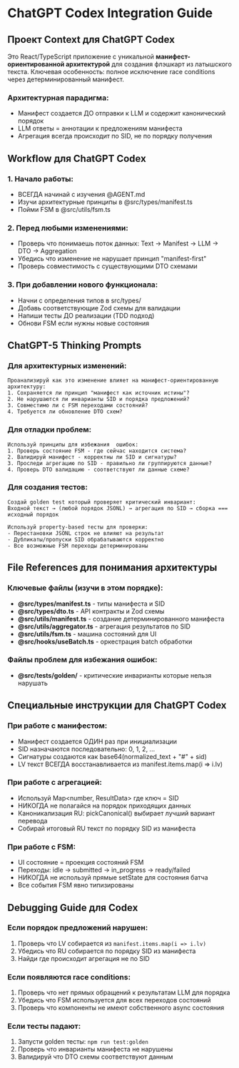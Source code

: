 # ChatGPT Codex Integration Guide

## Проект Context для ChatGPT Codex

Это React/TypeScript приложение с уникальной **манифест-ориентированной архитектурой** для создания флэшкарт из латышского текста. Ключевая особенность: полное исключение race conditions через детерминированный манифест.

### Архитектурная парадигма:
- Манифест создается ДО отправки к LLM и содержит канонический порядок
- LLM ответы = аннотации к предложениям манифеста
- Агрегация всегда происходит по SID, не по порядку получения

## Workflow для ChatGPT Codex

### 1. Начало работы:
- ВСЕГДА начинай с изучения @AGENT.md
- Изучи архитектурные принципы в @src/types/manifest.ts
- Пойми FSM в @src/utils/fsm.ts

### 2. Перед любыми изменениями:
- Проверь что понимаешь поток данных: Text → Manifest → LLM → DTO → Aggregation
- Убедись что изменение не нарушает принцип "manifest-first"
- Проверь совместимость с существующими DTO схемами

### 3. При добавлении нового функционала:
- Начни с определения типов в src/types/
- Добавь соответствующие Zod схемы для валидации
- Напиши тесты ДО реализации (TDD подход)
- Обнови FSM если нужны новые состояния

## ChatGPT-5 Thinking Prompts

### Для архитектурных изменений:
```
Проанализируй как это изменение влияет на манифест-ориентированную архитектуру:
1. Сохраняется ли принцип "манифест как источник истины"?
2. Не нарушаются ли инварианты SID и порядка предложений?
3. Совместимо ли с FSM переходами состояний?
4. Требуется ли обновление DTO схем?
```

### Для отладки проблем:
```
Используй принципы для избежания  ошибок:
1. Проверь состояние FSM - где сейчас находится система?
2. Валидируй манифест - корректны ли SID и сигнатуры?
3. Проследи агрегацию по SID - правильно ли группируются данные?
4. Проверь DTO валидацию - соответствуют ли данные схеме?
```

### Для создания тестов:
```
Создай golden test который проверяет критический инвариант:
Входной текст → (любой порядок JSONL) → агрегация по SID → сборка === исходный порядок

Используй property-based тесты для проверки:
- Перестановки JSONL строк не влияют на результат
- Дубликаты/пропуски SID обрабатываются корректно
- Все возможные FSM переходы детерминированы
```

## File References для понимания архитектуры

### Ключевые файлы (изучи в этом порядке):
- **@src/types/manifest.ts** - типы манифеста и SID
- **@src/types/dto.ts** - API контракты и Zod схемы  
- **@src/utils/manifest.ts** - создание детерминированного манифеста
- **@src/utils/aggregator.ts** - агрегация результатов по SID
- **@src/utils/fsm.ts** - машина состояний для UI
- **@src/hooks/useBatch.ts** - оркестрация batch обработки

### Файлы проблем для избежания ошибок:
- **@src/__tests__/golden/** - критические инварианты которые нельзя нарушать

## Специальные инструкции для ChatGPT Codex

### При работе с манифестом:
- Манифест создается ОДИН раз при инициализации
- SID назначаются последовательно: 0, 1, 2, ...
- Сигнатуры создаются как base64(normalized_text + "#" + sid)
- LV текст ВСЕГДА восстанавливается из manifest.items.map(i => i.lv)

### При работе с агрегацией:
- Используй Map<number, ResultData> где ключ = SID
- НИКОГДА не полагайся на порядок приходящих данных
- Каноникализация RU: pickCanonical() выбирает лучший вариант перевода
- Собирай итоговый RU текст по порядку SID из манифеста

### При работе с FSM:
- UI состояние = проекция состояний FSM
- Переходы: idle → submitted → in_progress → ready/failed
- НИКОГДА не используй прямые setState для состояния батча
- Все события FSM явно типизированы

## Debugging Guide для Codex

### Если порядок предложений нарушен:
1. Проверь что LV собирается из `manifest.items.map(i => i.lv)`
2. Убедись что RU собирается по порядку SID из манифеста
3. Найди где происходит агрегация не по SID

### Если появляются race conditions:
1. Проверь что нет прямых обращений к результатам LLM для порядка
2. Убедись что FSM используется для всех переходов состояний
3. Проверь что компоненты не имеют собственного async состояния

### Если тесты падают:
1. Запусти golden тесты: `npm run test:golden`
2. Проверь что инварианты манифеста не нарушены
3. Валидируй что DTO схемы соответствуют данным